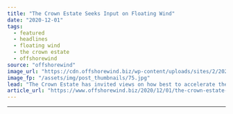 ```yaml
---
title: "The Crown Estate Seeks Input on Floating Wind"
date: "2020-12-01"
tags: 
  - featured
  - headlines
  - floating wind
  - the crown estate
  - offshorewind
source: "offshorewind"
image_url: "https://cdn.offshorewind.biz/wp-content/uploads/sites/2/2020/12/01145014/The-Crown-Estate-Seeks-Input-on-Floating-Wind.jpg"
image_fp: "/assets/img/post_thumbnails/75.jpg"
lead: "The Crown Estate has invited views on how best to accelerate the development of"
article_url: "https://www.offshorewind.biz/2020/12/01/the-crown-estate-seeks-input-on-floating-wind/"
---
```


---
